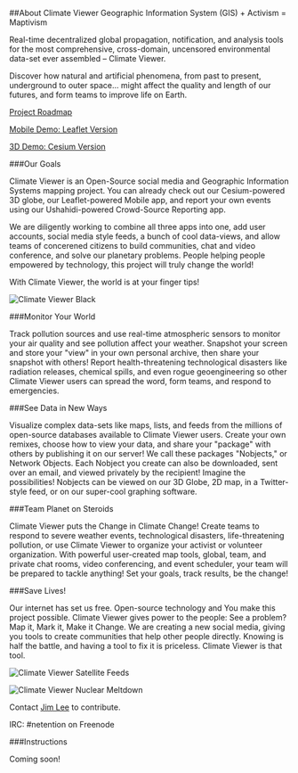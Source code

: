 ##About Climate Viewer
Geographic Information System (GIS) + Activism = Maptivism

Real-time decentralized global propagation, notification, and analysis tools for the most comprehensive, cross-domain, uncensored environmental data-set ever assembled – Climate Viewer.

Discover how natural and artificial phenomena, from past to present, underground to outer space… might affect the quality and length of our futures, and form teams to improve life on Earth.

[Project Roadmap](http://climateviewer.org/)

[Mobile Demo: Leaflet Version](http://climateviewer.org/mobile/)

[3D Demo: Cesium Version](http://climateviewer.org/3D/)

###Our Goals

Climate Viewer is an Open-Source social media and Geographic Information Systems mapping project. You can already check out our Cesium-powered 3D globe, our Leaflet-powered Mobile app, and report your own events using our Ushahidi-powered Crowd-Source Reporting app.

We are diligently working to combine all three apps into one, add user accounts, social media style feeds, a bunch of cool data-views, and allow teams of concerened citizens to build communities, chat and video conference, and solve our planetary problems. People helping people empowered by technology, this project will truly change the world!

With Climate Viewer, the world is at your finger tips!

![Climate Viewer Black](http://climateviewer.org/img/CV3D-black.jpg)

###Monitor Your World

Track pollution sources and use real-time atmospheric sensors to monitor your air quality and see pollution affect your weather. Snapshot your screen and store your "view" in your own personal archive, then share your snapshot with others! Report health-threatening technological disasters like radiation releases, chemical spills, and even rogue geoengineering so other Climate Viewer users can spread the word, form teams, and respond to emergencies.

###See Data in New Ways

Visualize complex data-sets like maps, lists, and feeds from the millions of open-source databases available to Climate Viewer users. Create your own remixes, choose how to view your data, and share your "package" with others by publishing it on our server! We call these packages "Nobjects," or Network Objects. Each Nobject you create can also be downloaded, sent over an email, and viewed privately by the recipient! Imagine the possibilities! Nobjects can be viewed on our 3D Globe, 2D map, in a Twitter-style feed, or on our super-cool graphing software.

###Team Planet on Steroids

Climate Viewer puts the Change in Climate Change! Create teams to respond to severe weather events, technological disasters, life-threatening pollution, or use Climate Viewer to organize your activist or volunteer organization. With powerful user-created map tools, global, team, and private chat rooms, video conferencing, and event scheduler, your team will be prepared to tackle anything! Set your goals, track results, be the change!

###Save Lives!

Our internet has set us free. Open-source technology and You make this project possible. Climate Viewer gives power to the people: See a problem? Map it, Mark it, Make it Change. We are creating a new social media, giving you tools to create communities that help other people directly. Knowing is half the battle, and having a tool to fix it is priceless. Climate Viewer is that tool.

![Climate Viewer Satellite Feeds](http://climateviewer.org/img/CV3D-satellites.jpg)

![Climate Viewer Nuclear Meltdown](http://climateviewer.org/img/CV3D-meltdown.jpg)


Contact [Jim Lee](http://climateviewer.com/rezn8d/) to contribute.

IRC: #netention on Freenode

###Instructions

Coming soon!